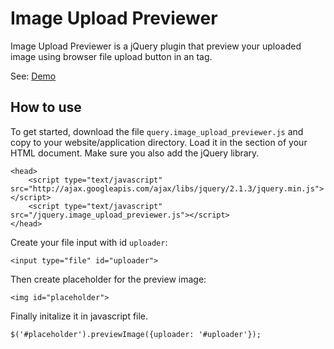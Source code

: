 Image Upload Previewer
========

Image Upload Previewer is a jQuery plugin that preview your uploaded image using browser file upload button in an  tag.

See: [Demo](http://codepen.io/kuyseng/pen/GpxNoV)

How to use
----------

To get started, download the file `query.image_upload_previewer.js` and copy to your website/application directory.
Load it in the <head> section of your HTML document. Make sure you also add the jQuery library.

    <head>
        <script type="text/javascript" src="http://ajax.googleapis.com/ajax/libs/jquery/2.1.3/jquery.min.js"></script>
        <script type="text/javascript" src="/jquery.image_upload_previewer.js"></script>
    </head>

Create your file input with id `uploader`:

    <input type="file" id="uploader">

Then create placeholder for the preview image:

    <img id="placeholder">

Finally initalize it in javascript file.

    $('#placeholder').previewImage({uploader: '#uploader'});
